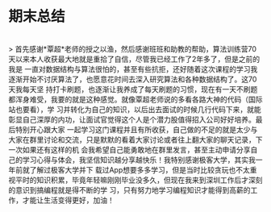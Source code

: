 期末总结
====
<br>
> 首先感谢*覃超*老师的授之以渔，然后感谢班班和助教的帮助，算法训练营70天以来本人收获最大地就是重拾了自信，尽管我已经工作了2年多了，但是之前的我是
一直对数据结构与算法很怕的，甚至有些抗拒，还好随着这次课程的学习我逐渐开始不讨厌算法了，也愿意花时间去深入研究算法和各种数据结构了。这70天我每天坚
持打卡刷题，也逐渐让我养成了每天刷题的习惯，现在有一天不刷题都浑身难受，我要的就是这种感觉。就像覃超老师说的多看各路大神的代码（国际站也要看），学
习并转化为自己的知识，以后出去面试的时候几行代码下来，就能彰显自己深厚的内功，让面试官觉得这个人是个潜力股值得招入公司好好培养。最后特别开心跟大家
一起学习这门课程并且有所收获，自己做的不足的就是太少与大家在群里讨论和交流，只是默默的看着大家讨论或者往上翻大家的聊天记录，下一次如果还有这样的机
会我希望自己能勇敢地在群里发言，甚至主动申请分享自己的学习心得与体会，我坚信知识越分享越快乐！我特别感谢极客大学，其实我一年前就了解过极客大学并下
载过App想要多多学习，但是当时比较贪玩也不太重视平时的知识积累，毕竟年轻嘛刚刚毕业没多久，但现在我来到深圳工作后才深刻的意识到搞编程就是得不断的学
习，只有努力地学习编程知识才能得到高薪的工作，才能让生活变得更好，加油！